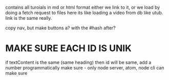 contains all turoials in md or html format
either we link to it, or we load by doing a fetch request to files here
its like loading a video from db like utub. link is the same really.

copy nav, but make buttons a? with the #hash after?


# MAKE SURE EACH ID IS UNIK
if textContent is the same (same heading) then id will be same, add a number
programmatically make sure - only node server, atom, node cli can make sure
